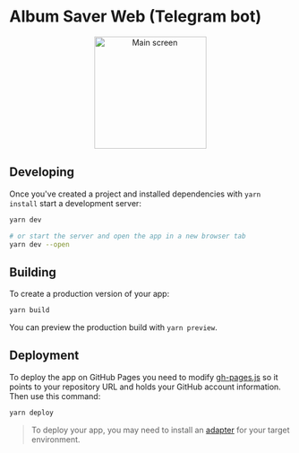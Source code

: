 # Album Saver Web (Telegram bot)

<div align="center">
  <img src="https://user-images.githubusercontent.com/73017521/203515103-5ae85fa7-8492-4efb-a402-cbaa4be71251.png" width="200" alt="Main screen" />
</div>

## Developing

Once you've created a project and installed dependencies with `yarn install` start a development server:

```bash
yarn dev

# or start the server and open the app in a new browser tab
yarn dev --open
```

## Building

To create a production version of your app:

```bash
yarn build
```

You can preview the production build with `yarn preview`.

## Deployment

To deploy the app on GitHub Pages you need to modify [gh-pages.js](./gh-pages.js) so it points to your repository URL and holds your GitHub account information. Then use this command:

```bash
yarn deploy
```

> To deploy your app, you may need to install an [adapter](https://kit.svelte.dev/docs/adapters) for your target environment.
